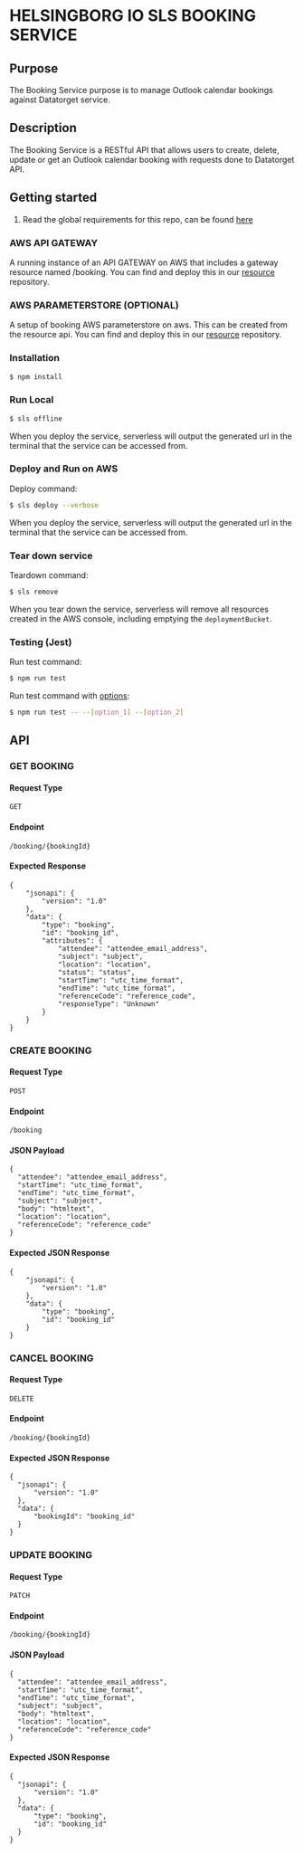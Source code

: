 # HELSINGBORG IO SLS BOOKING SERVICE

## Purpose

The Booking Service purpose is to manage Outlook calendar bookings against Datatorget service.

## Description

The Booking Service is a RESTful API that allows users to create, delete, update or get an Outlook calendar booking with requests
done to Datatorget API.

## Getting started

1. Read the global requirements for this repo, can be found [here](https://github.com/helsingborg-stad/helsingborg-io-sls-api/blob/dev/README.md)

### AWS API GATEWAY

A running instance of an API GATEWAY on AWS that includes a gateway resource named /booking. You can find and deploy this in our [resource](https://github.com/helsingborg-stad/helsingborg-io-sls-resources/tree/dev/services/gateway/resources/booking) repository.

### AWS PARAMETERSTORE (OPTIONAL)

A setup of booking AWS parameterstore on aws. This can be created from the resource api. You can find and deploy this in our [resource](https://github.com/helsingborg-stad/helsingborg-io-sls-resources/tree/dev/services/parameterStore) repository.

### Installation

```bash
$ npm install
```

### Run Local

```bash
$ sls offline
```

When you deploy the service, serverless will output the generated url in the terminal that the service can be accessed from.

### Deploy and Run on AWS

Deploy command:

```bash
$ sls deploy --verbose
```

When you deploy the service, serverless will output the generated url in the terminal that the service can be accessed from.

### Tear down service

Teardown command:

```bash
$ sls remove
```

When you tear down the service, serverless will remove all resources created in the AWS console, including emptying the `deploymentBucket`.

### Testing (Jest)

Run test command:

```bash
$ npm run test
```

Run test command with [options](https://jestjs.io/docs/cli#options):

```bash
$ npm run test -- --[option_1] --[option_2]
```

## API

### GET BOOKING

#### Request Type

`GET`

#### Endpoint

`/booking/{bookingId}`

#### Expected Response

```
{
    "jsonapi": {
        "version": "1.0"
    },
    "data": {
        "type": "booking",
        "id": "booking_id",
        "attributes": {
            "attendee": "attendee_email_address",
            "subject": "subject",
            "location": "location",
            "status": "status",
            "startTime": "utc_time_format",
            "endTime": "utc_time_format",
            "referenceCode": "reference_code",
            "responseType": "Unknown"
        }
    }
}
```

### CREATE BOOKING

#### Request Type

`POST`

#### Endpoint

`/booking`

#### JSON Payload

```
{
  "attendee": "attendee_email_address",
  "startTime": "utc_time_format",
  "endTime": "utc_time_format",
  "subject": "subject",
  "body": "htmltext",
  "location": "location",
  "referenceCode": "reference_code"
}
```

#### Expected JSON Response

```
{
    "jsonapi": {
        "version": "1.0"
    },
    "data": {
        "type": "booking",
        "id": "booking_id"
    }
}
```
### CANCEL BOOKING

#### Request Type

`DELETE`

#### Endpoint

`/booking/{bookingId}`

#### Expected JSON Response

```
{
  "jsonapi": {
      "version": "1.0"
  },
  "data": {
      "bookingId": "booking_id"
  }
}
```

### UPDATE BOOKING

#### Request Type

`PATCH`

#### Endpoint

`/booking/{bookingId}`

#### JSON Payload

```
{
  "attendee": "attendee_email_address",
  "startTime": "utc_time_format",
  "endTime": "utc_time_format",
  "subject": "subject",
  "body": "htmltext",
  "location": "location",
  "referenceCode": "reference_code"
}
```

#### Expected JSON Response

```
{
  "jsonapi": {
      "version": "1.0"
  },
  "data": {
      "type": "booking",
      "id": "booking_id"
  }
}
```
